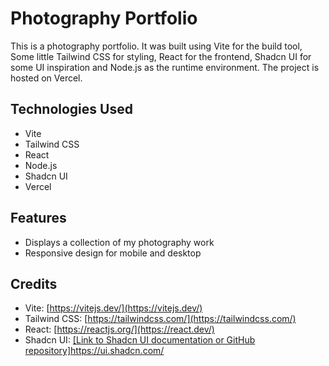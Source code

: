 # Photography Portfolio

This is a photography portfolio. It was built using Vite for the build tool, Some little Tailwind CSS for styling, React for the frontend, Shadcn UI for some UI inspiration and Node.js as the runtime environment. The project is hosted on Vercel.

## Technologies Used

- Vite
- Tailwind CSS
- React
- Node.js
- Shadcn UI
- Vercel

## Features

- Displays a collection of my photography work
- Responsive design for mobile and desktop

## Credits

- Vite: [https://vitejs.dev/](https://vitejs.dev/)
- Tailwind CSS: [https://tailwindcss.com/](https://tailwindcss.com/)
- React: [https://reactjs.org/](https://react.dev/)
- Shadcn UI: [[Link to Shadcn UI documentation or GitHub repository]](https://ui.shadcn.com/)https://ui.shadcn.com/
